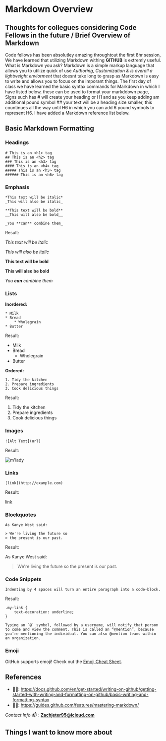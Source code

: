 # Markdown Overview

## Thoughts for collegues considering Code Fellows in the future / Brief Overview of Markdown

Code fellows has been absolutley amazing throughtout the first 8hr session, We have learned that utilizing Markdown withing **GITHUB** is extremly useful. What is Markdown you ask? Markdown is a simple markup language that allows you to utilize quick of use *Authoring, Customization & is overall a lightweight enviorment* that doesnt take long to grasp as Markdown is easy to write and allows you to focus on the imporant things. The first day of class we have learned the basic syntax commands for Markdown in which I have listed below, these can be used to format your markddown page, Signs such has # will create your heading or H1 and as you keep adding am additional pound symbol ## your text will be a heading size smaller, this countinues all the way until H6 in which you can add 6 pound symbols to represent H6. I have added a Markdown reference list below.

## Basic Markdown Formatting

### Headings

    # This is an <h1> tag
    ## This is an <h2> tag
    ### This is an <h3> tag
    #### This is an <h4> tag
    ##### This is an <h5> tag
    ###### This is an <h6> tag

### Emphasis

    *This text will be italic*
    _This will also be italic_
    
    **This text will be bold**
    __This will also be bold__
    
    _You **can** combine them_

Result:

*This text will be italic*

*This will also be italic*

**This text will be bold**

**This will also be bold**

_You **can** combine them_

### Lists

**Inordered:**

    * Milk
    * Bread
        * Wholegrain
    * Butter

Result:

* Milk
* Bread
  * Wholegrain
* Butter

**Ordered:**

    1. Tidy the kitchen  
    2. Prepare ingredients  
    3. Cook delicious things

Result:

1. Tidy the kitchen  
2. Prepare ingredients  
3. Cook delicious things

### Images

    ![Alt Text](url)

Result:

![m'lady](http://i.imgur.com/v8IVDka.jpg)

### Links

    [link](http://example.com)

Result:

[link](http://example.com)

### Blockquotes

    As Kanye West said:

    > We're living the future so
    > the present is our past.

Result:

As Kanye West said:
> We're living the future so
> the present is our past.

### Code Snippets

    Indenting by 4 spaces will turn an entire paragraph into a code-block.

Result:

    .my-link {
        text-decoration: underline;
    }
    
    Typing an `@` symbol, followed by a username, will notify that person to come and view the comment. This is called an “@mention”, because you’re mentioning the individual. You can also @mention teams within an organization.

### Emoji

GitHub supports emoji! Check out the [Emoji Cheat Sheet](http://www.emoji-cheat-sheet.com/).

## References

* 🦸‍♂️: <https://docs.github.com/en/get-started/writing-on-github/getting-started-with-writing-and-formatting-on-github/basic-writing-and-formatting-syntax>
* 🦸‍♂️: <https://guides.github.com/features/mastering-markdown/>

*Contact Info* 📬 : **Zachjeter95@icloud.com**

## Things I want to know more about
